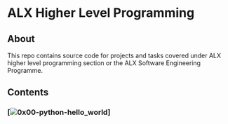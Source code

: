 # ALX Higher Level Programming
## About
This repo contains source code for projects and tasks covered under ALX higher level programming section or the ALX Software Engineering Programme.
## Contents
### [![0x00-python-hello_world](https://github.com/j88moja-code/alx-higher_level_programming/)]

